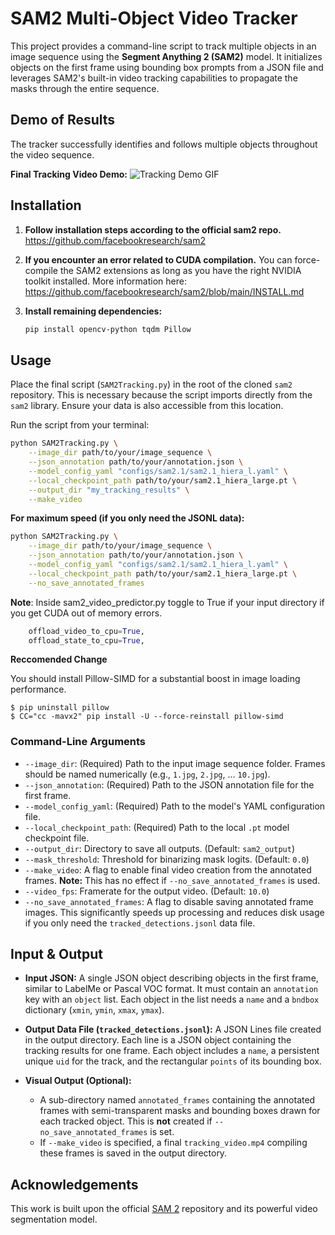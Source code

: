 # SAM2 Multi-Object Video Tracker

This project provides a command-line script to track multiple objects in an image sequence using the **Segment Anything 2 (SAM2)** model. It initializes objects on the first frame using bounding box prompts from a JSON file and leverages SAM2's built-in video tracking capabilities to propagate the masks through the entire sequence.

## Demo of Results

The tracker successfully identifies and follows multiple objects throughout the video sequence.

**Final Tracking Video Demo:**
![Tracking Demo GIF](output.gif)

## Installation

1.  **Follow installation steps according to the official sam2 repo.**
    https://github.com/facebookresearch/sam2

2.  **If you encounter an error related to CUDA compilation.**
    You can force-compile the SAM2 extensions as long as you have the right NVIDIA toolkit installed.
    More information here: https://github.com/facebookresearch/sam2/blob/main/INSTALL.md

3.  **Install remaining dependencies:**
    ```bash
    pip install opencv-python tqdm Pillow
    ```

## Usage

Place the final script (`SAM2Tracking.py`) in the root of the cloned `sam2` repository. This is necessary because the script imports directly from the `sam2` library. Ensure your data is also accessible from this location.

Run the script from your terminal:

```bash
python SAM2Tracking.py \
    --image_dir path/to/your/image_sequence \
    --json_annotation path/to/your/annotation.json \
    --model_config_yaml "configs/sam2.1/sam2.1_hiera_l.yaml" \
    --local_checkpoint_path path/to/your/sam2.1_hiera_large.pt \
    --output_dir "my_tracking_results" \
    --make_video
```

**For maximum speed (if you only need the JSONL data):**

```bash
python SAM2Tracking.py \
    --image_dir path/to/your/image_sequence \
    --json_annotation path/to/your/annotation.json \
    --model_config_yaml "configs/sam2.1/sam2.1_hiera_l.yaml" \
    --local_checkpoint_path path/to/your/sam2.1_hiera_large.pt \
    --no_save_annotated_frames
```

**Note**:
Inside sam2_video_predictor.py toggle to True if your input directory if you get CUDA out of memory errors.

```python     
    offload_video_to_cpu=True,
    offload_state_to_cpu=True,
```

**Reccomended Change**

You should install Pillow-SIMD for a substantial boost in image loading performance.
```
$ pip uninstall pillow
$ CC="cc -mavx2" pip install -U --force-reinstall pillow-simd
```

### Command-Line Arguments

-   `--image_dir`: (Required) Path to the input image sequence folder. Frames should be named numerically (e.g., `1.jpg`, `2.jpg`, ... `10.jpg`).
-   `--json_annotation`: (Required) Path to the JSON annotation file for the first frame.
-   `--model_config_yaml`: (Required) Path to the model's YAML configuration file.
-   `--local_checkpoint_path`: (Required) Path to the local `.pt` model checkpoint file.
-   `--output_dir`: Directory to save all outputs. (Default: `sam2_output`)
-   `--mask_threshold`: Threshold for binarizing mask logits. (Default: `0.0`)
-   `--make_video`: A flag to enable final video creation from the annotated frames. **Note:** This has no effect if `--no_save_annotated_frames` is used.
-   `--video_fps`: Framerate for the output video. (Default: `10.0`)
-   `--no_save_annotated_frames`: A flag to disable saving annotated frame images. This significantly speeds up processing and reduces disk usage if you only need the `tracked_detections.jsonl` data file.

## Input & Output

-   **Input JSON:** A single JSON object describing objects in the first frame, similar to LabelMe or Pascal VOC format. It must contain an `annotation` key with an `object` list. Each object in the list needs a `name` and a `bndbox` dictionary (`xmin`, `ymin`, `xmax`, `ymax`).

-   **Output Data File (`tracked_detections.jsonl`):** A JSON Lines file created in the output directory. Each line is a JSON object containing the tracking results for one frame. Each object includes a `name`, a persistent unique `uid` for the track, and the rectangular `points` of its bounding box.

-   **Visual Output (Optional):**
    -   A sub-directory named `annotated_frames` containing the annotated frames with semi-transparent masks and bounding boxes drawn for each tracked object. This is **not** created if `--no_save_annotated_frames` is set.
    -   If `--make_video` is specified, a final `tracking_video.mp4` compiling these frames is saved in the output directory.

## Acknowledgements

This work is built upon the official [SAM 2](https://github.com/facebookresearch/sam2) repository and its powerful video segmentation model.
